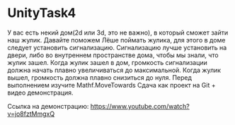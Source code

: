 # UnityTask4
У вас есть некий дом(2d или 3d, это не важно), в который сможет зайти наш жулик.
Давайте поможем Лёше поймать жулика, для этого в доме следует установить сигнализацию.
Сигнализацию лучше установить на двери, либо во внутреннем пространстве дома, чтобы мы знали, что жулик зашел.
Когда жулик зашел в дом, громкость сигнализации должна начать плавно увеличиваться до максимальной. Когда жулик вышел, громкость должна плавно снизиться до нуля.
Перед выполнением изучите Mathf.MoveTowards
Сдача как проект на Git + видео демонстрация.


Ссылка на демонстрацию:     https://www.youtube.com/watch?v=jo8fztMmgxQ
